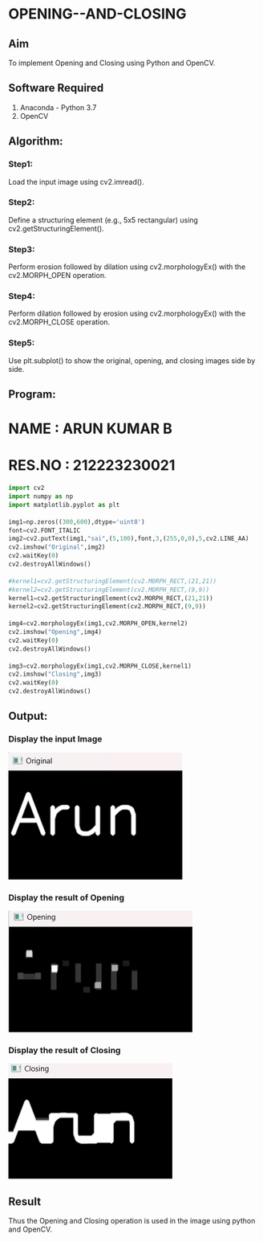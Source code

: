 # OPENING--AND-CLOSING
## Aim
To implement Opening and Closing using Python and OpenCV.

## Software Required
1. Anaconda - Python 3.7
2. OpenCV
## Algorithm:
### Step1:

Load the input image using cv2.imread().

### Step2:

Define a structuring element (e.g., 5x5 rectangular) using cv2.getStructuringElement().


### Step3:

Perform erosion followed by dilation using cv2.morphologyEx() with the cv2.MORPH_OPEN operation.


### Step4:

Perform dilation followed by erosion using cv2.morphologyEx() with the cv2.MORPH_CLOSE operation.


### Step5:

Use plt.subplot() to show the original, opening, and closing images side by side.


 
## Program:
# NAME : ARUN KUMAR B
# RES.NO : 212223230021

``` Python
import cv2
import numpy as np
import matplotlib.pyplot as plt

img1=np.zeros((300,600),dtype='uint8')
font=cv2.FONT_ITALIC
img2=cv2.putText(img1,"sai",(5,100),font,3,(255,0,0),5,cv2.LINE_AA)
cv2.imshow("Original",img2)
cv2.waitKey(0)
cv2.destroyAllWindows()

#kernel1=cv2.getStructuringElement(cv2.MORPH_RECT,(21,21))
#kernel2=cv2.getStructuringElement(cv2.MORPH_RECT,(9,9))
kernel1=cv2.getStructuringElement(cv2.MORPH_RECT,(21,21))
kernel2=cv2.getStructuringElement(cv2.MORPH_RECT,(9,9))

img4=cv2.morphologyEx(img1,cv2.MORPH_OPEN,kernel2)
cv2.imshow("Opening",img4)
cv2.waitKey(0)
cv2.destroyAllWindows()

img3=cv2.morphologyEx(img1,cv2.MORPH_CLOSE,kernel1)
cv2.imshow("Closing",img3)
cv2.waitKey(0)
cv2.destroyAllWindows()
```
## Output:

### Display the input Image


![alt text](dip10-1.png)

### Display the result of Opening
![alt text](dip10-2.png)
### Display the result of Closing
![alt text](dip10-3.png)


## Result
Thus the Opening and Closing operation is used in the image using python and OpenCV.
